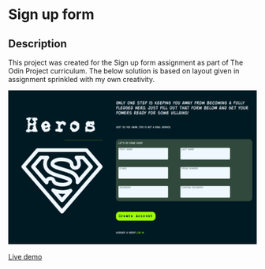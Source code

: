 # Sign up form

## Description

This project was created for the Sign up form assignment as part of The Odin Project curriculum. The below solution is based on layout given in assignment sprinkled with my own creativity.

![Sign up form screenshot](https://github.com/VeejayPL/sign-up-form/blob/main/assets/screenshot.png)

[Live demo](https://veejaypl.github.io/sign-up-form/)
